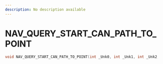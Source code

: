 ```yaml
---
description: No description available 
---
```


# NAV_QUERY_START_CAN_PATH_TO_POINT

```cpp
void NAV_QUERY_START_CAN_PATH_TO_POINT(int _Unk0, int _Unk1, int _Unk2, int _Unk3, int _Unk4, int _Unk5, int _Unk6, int _Unk7);
```